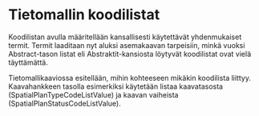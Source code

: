 # Tietomallin koodilistat

Koodilistan avulla määritellään kansallisesti käytettävät yhdenmukaiset termit. Termit laaditaan nyt aluksi asemakaavan tarpeisiin, minkä vuoksi Abstract-tason listat eli Abstraktit-kansiosta löytyvät koodilistat ovat vielä täyttämättä.

Tietomallikaaviossa esitellään, mihin kohteeseen mikäkin koodilista liittyy. Kaavahankkeen tasolla esimerkiksi käytetään listaa kaavatasosta (SpatialPlanTypeCodeListValue) ja kaavan vaiheista (SpatialPlanStatusCodeListValue).
